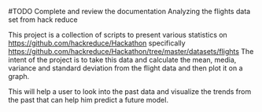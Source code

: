 #TODO Complete and review the documentation
Analyzing the flights data set from hack reduce

This project is a collection of scripts to present various statistics on https://github.com/hackreduce/Hackathon specifically https://github.com/hackreduce/Hackathon/tree/master/datasets/flights
The intent of the project is to take this data and calculate the mean, media, variance and standard deviation from the flight data and then plot it on a graph.

This will help a user to look into the past data and visualize the trends from the past that can help him predict a future model.
